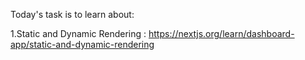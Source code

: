 Today's task is to learn about:

1.Static and Dynamic Rendering : https://nextjs.org/learn/dashboard-app/static-and-dynamic-rendering
